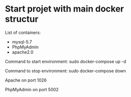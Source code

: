 # Start projet with main docker structur
List of containers:
- mysql-5.7
- PhpMyAdmin
- apache2.0

Command to start environment:
sudo docker-compose up -d

Command to stop environment:
sudo docker-compose down

Apache on port 1026

PhpMyAdmin on port 5002